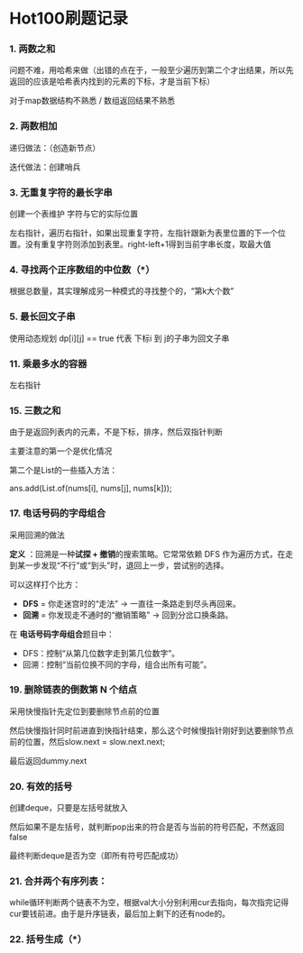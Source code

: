 # Hot100刷题记录

### 1. 两数之和

问题不难，用哈希来做（出错的点在于，一般至少遍历到第二个才出结果，所以先返回的应该是哈希表内找到的元素的下标，才是当前下标）

对于map数据结构不熟悉 / 数组返回结果不熟悉

### 2. 两数相加

递归做法：（创造新节点）

迭代做法：创建哨兵

### 3. 无重复字符的最长字串

创建一个表维护 字符与它的实际位置

左右指针，遍历右指针，如果出现重复字符，左指针跟新为表里位置的下一个位置。没有重复字符则添加到表里。right-left+1得到当前字串长度，取最大值

### 4. 寻找两个正序数组的中位数（*）

根据总数量，其实理解成另一种模式的寻找整个的，“第k大个数”

### 5. 最长回文子串

使用动态规划 dp[i][j] == true 代表 下标i 到 j的子串为回文子串

### 11. 乘最多水的容器

左右指针

### 15. 三数之和

由于是返回列表内的元素，不是下标，排序，然后双指针判断

主要注意的第一个是优化情况

第二个是List的一些插入方法：

ans.add(List.of(nums[i], nums[j], nums[k]));

### 17. 电话号码的字母组合

采用回溯的做法

**定义** ：回溯是一种**试探 + 撤销**的搜索策略。它常常依赖 DFS 作为遍历方式，在走到某一步发现“不行”或“到头”时，退回上一步，尝试别的选择。

可以这样打个比方：

* **DFS** = 你走迷宫时的“走法” → 一直往一条路走到尽头再回来。
* **回溯** = 你发现走不通时的“撤销策略” → 回到分岔口换条路。

在 **电话号码字母组合**题目中：

* DFS：控制“从第几位数字走到第几位数字”。
* 回溯：控制“当前位换不同的字母，组合出所有可能”。

### 19. 删除链表的倒数第 N 个结点

采用快慢指针先定位到要删除节点前的位置

然后快慢指针同时前进直到快指针结束，那么这个时候慢指针刚好到达要删除节点前的位置，然后slow.next = slow.next.next;

最后返回dummy.next

### 20. 有效的括号

创建deque，只要是左括号就放入

然后如果不是左括号，就判断pop出来的符合是否与当前的符号匹配，不然返回false

最终判断deque是否为空（即所有符号匹配成功）

### 21. 合并两个有序列表：

while循环判断两个链表不为空，根据val大小分别利用cur去指向，每次指完记得cur要钱前进。由于是升序链表，最后加上剩下的还有node的。

### 22. 括号生成（*）
